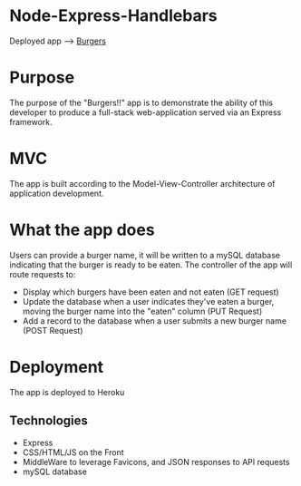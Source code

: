 # Node-Express-Handlebars
Deployed app --> [Burgers](url)
# Purpose 
The purpose of the "Burgers!!" app is to demonstrate the ability of this developer to produce a full-stack web-application served via an Express framework. 
# MVC 
The app is built according to the Model-View-Controller architecture of application development. 
# What the app does 
Users can provide a burger name, it will be written to a mySQL database indicating that the burger is ready to be eaten. The controller of the app will route requests to: 
 
 - Display which burgers have been eaten and not eaten (GET request)
 - Update the database when a user indicates they've eaten a burger, moving the burger name into the "eaten" column (PUT Request)
 - Add a record to the database when a user submits a new burger name (POST Request)
 # Deployment 
 The app is deployed to Heroku
 ## Technologies 
- Express 
- CSS/HTML/JS on the Front 
- MiddleWare to leverage Favicons, and JSON responses to API requests 
- mySQL database 

 
